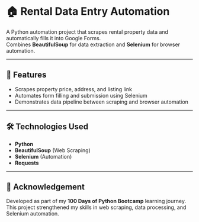 # 🏠 Rental Data Entry Automation

A Python automation project that scrapes rental property data and automatically fills it into Google Forms.  
Combines **BeautifulSoup** for data extraction and **Selenium** for browser automation.

---

## 🚀 Features
- Scrapes property price, address, and listing link  
- Automates form filling and submission using Selenium  
- Demonstrates data pipeline between scraping and browser automation  

---

## 🛠️ Technologies Used
- **Python**
- **BeautifulSoup** (Web Scraping)
- **Selenium** (Automation)
- **Requests**

---

## 📌 Acknowledgement
Developed as part of my **100 Days of Python Bootcamp** learning journey.  
This project strengthened my skills in web scraping, data processing, and Selenium automation.
